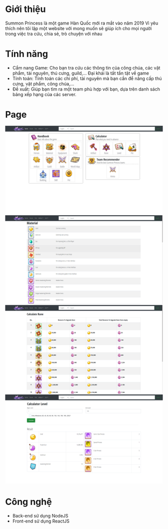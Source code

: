 # Giới thiệu
 
Summon Princess là một game Hàn Quốc mới ra mắt vào năm 2019
Vì yêu thích nên tôi lập một website với mong muốn sẽ giúp ích cho mọi người trong việc tra cứu, chia sẻ, trò chuyện với nhau

# Tính năng
- Cẩm nang Game: Cho bạn tra cứu các thông tin của công chúa, các vật phẩm, tài nguyên, thú cưng, guild,... Đại khái là tất tần tật về game
- Tính toán: Tính toán các chi phí, tài nguyên mà bạn cần để nâng cấp thú cưng, vật phẩm, công chúa,...
- Đề xuất: Giúp bạn tìm ra một team phù hợp với bạn, dựa trên danh sách bảng xếp hạng của các server.

# Page
<img src="/dist/images/sites/1-home.png">
<br>
<img src="/dist/images/sites/2-equip.png">
<br>
<img src="/dist/images/sites/3-rune.png">
<br>
<img src="/dist/images/sites/4-princess.png">

# Công nghệ
- Back-end sử dụng NodeJS
- Front-end sử dụng ReactJS
